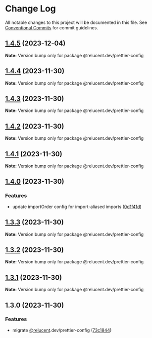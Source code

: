 # Change Log

All notable changes to this project will be documented in this file.
See [Conventional Commits](https://conventionalcommits.org) for commit guidelines.

## [1.4.5](https://github.com/RelucentDev/governance/compare/@relucent.dev/prettier-config@1.4.4...@relucent.dev/prettier-config@1.4.5) (2023-12-04)

**Note:** Version bump only for package @relucent.dev/prettier-config

## [1.4.4](https://github.com/RelucentDev/governance/compare/@relucent.dev/prettier-config@1.4.3...@relucent.dev/prettier-config@1.4.4) (2023-11-30)

**Note:** Version bump only for package @relucent.dev/prettier-config

## [1.4.3](https://github.com/RelucentDev/governance/compare/@relucent.dev/prettier-config@1.4.2...@relucent.dev/prettier-config@1.4.3) (2023-11-30)

**Note:** Version bump only for package @relucent.dev/prettier-config

## [1.4.2](https://github.com/RelucentDev/governance/compare/@relucent.dev/prettier-config@1.4.1...@relucent.dev/prettier-config@1.4.2) (2023-11-30)

**Note:** Version bump only for package @relucent.dev/prettier-config

## [1.4.1](https://github.com/RelucentDev/governance/compare/@relucent.dev/prettier-config@1.4.0...@relucent.dev/prettier-config@1.4.1) (2023-11-30)

**Note:** Version bump only for package @relucent.dev/prettier-config

## [1.4.0](https://github.com/RelucentDev/governance/compare/@relucent.dev/prettier-config@1.3.3...@relucent.dev/prettier-config@1.4.0) (2023-11-30)

### Features

- update importOrder config for import-aliased imports ([0d1f41d](https://github.com/RelucentDev/governance-shared/commit/0d1f41df82d82b15dd3ce8fd83eee3c90b722d37))

## [1.3.3](https://github.com/RelucentDev/governance/compare/@relucent.dev/prettier-config@1.3.2...@relucent.dev/prettier-config@1.3.3) (2023-11-30)

**Note:** Version bump only for package @relucent.dev/prettier-config

## [1.3.2](https://github.com/RelucentDev/governance/compare/@relucent.dev/prettier-config@1.3.1...@relucent.dev/prettier-config@1.3.2) (2023-11-30)

**Note:** Version bump only for package @relucent.dev/prettier-config

## [1.3.1](https://github.com/RelucentDev/governance/compare/@relucent.dev/prettier-config@1.3.0...@relucent.dev/prettier-config@1.3.1) (2023-11-30)

**Note:** Version bump only for package @relucent.dev/prettier-config

## 1.3.0 (2023-11-30)

### Features

- migrate [@relucent](https://github.com/relucent).dev/prettier-config ([73c1844](https://github.com/RelucentDev/relucent-pkg/commit/73c1844648e8b71379cf5e9116bab03d1f9a0508))

